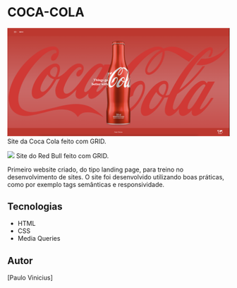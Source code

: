 
# COCA-COLA

![](./img/coca-cola-preview.png)
Site da Coca Cola feito com GRID.

![](./img/Captura%20de%20Tela%202025-03-14%20%C3%A0s%2016.38.31.png)
Site do Red Bull feito com GRID.

Primeiro website criado, do tipo landing page, para treino no desenvolvimento de sites.
O site foi desenvolvido utilizando boas práticas, como por exemplo tags semânticas e responsividade.

## Tecnologias
* HTML
* CSS
* Media Queries

## Autor
[Paulo Vinicius]
